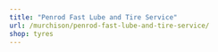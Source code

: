 ```yaml
---
title: "Penrod Fast Lube and Tire Service"
url: /murchison/penrod-fast-lube-and-tire-service/
shop: tyres
---
```

